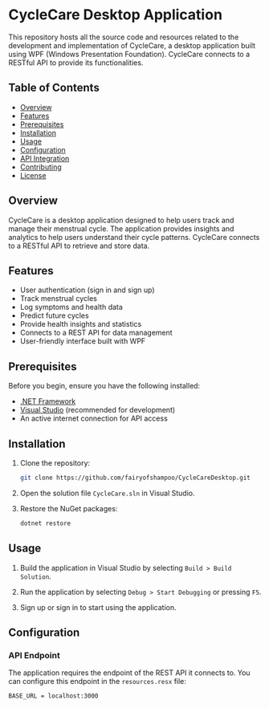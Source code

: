 # CycleCare Desktop Application

This repository hosts all the source code and resources related to the development and implementation of CycleCare, a desktop application built using WPF (Windows Presentation Foundation). CycleCare connects to a RESTful API to provide its functionalities.

## Table of Contents

- [Overview](#overview)
- [Features](#features)
- [Prerequisites](#prerequisites)
- [Installation](#installation)
- [Usage](#usage)
- [Configuration](#configuration)
- [API Integration](#api-integration)
- [Contributing](#contributing)
- [License](#license)

## Overview

CycleCare is a desktop application designed to help users track and manage their menstrual cycle. The application provides insights and analytics to help users understand their cycle patterns. CycleCare connects to a RESTful API to retrieve and store data.

## Features

- User authentication (sign in and sign up)
- Track menstrual cycles
- Log symptoms and health data
- Predict future cycles
- Provide health insights and statistics
- Connects to a REST API for data management
- User-friendly interface built with WPF

## Prerequisites

Before you begin, ensure you have the following installed:

- [.NET Framework](https://dotnet.microsoft.com/download)
- [Visual Studio](https://visualstudio.microsoft.com/) (recommended for development)
- An active internet connection for API access

## Installation

1. Clone the repository:

    ```sh
    git clone https://github.com/fairyofshampoo/CycleCareDesktop.git
    ```

2. Open the solution file `CycleCare.sln` in Visual Studio.

3. Restore the NuGet packages:

    ```sh
    dotnet restore
    ```

## Usage

1. Build the application in Visual Studio by selecting `Build > Build Solution`.

2. Run the application by selecting `Debug > Start Debugging` or pressing `F5`.

3. Sign up or sign in to start using the application.

## Configuration

### API Endpoint

The application requires the endpoint of the REST API it connects to. You can configure this endpoint in the `resources.resx` file:

```resx
BASE_URL = localhost:3000
